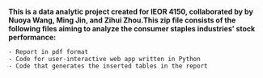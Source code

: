 **This is a data analytic project created for IEOR 4150, collaborated by by Nuoya Wang, Ming Jin, and Zihui Zhou.This zip file consists of the following files aiming to analyze the consumer staples industries’ stock performance:**

	- Report in pdf format
	- Code for user-interactive web app written in Python
	- Code that generates the inserted tables in the report
